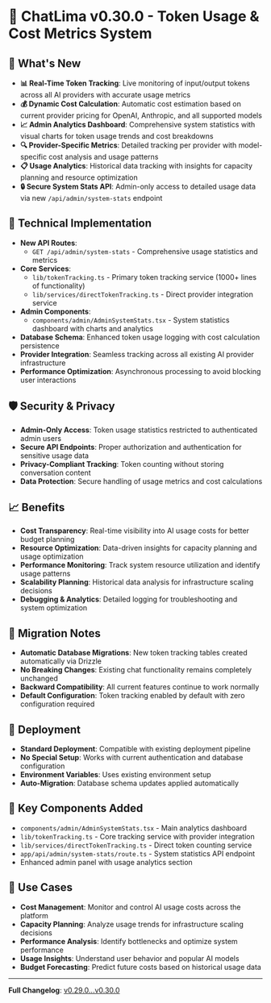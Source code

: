 # 🚀 ChatLima v0.30.0 - Token Usage & Cost Metrics System

## 🎯 What's New
- **📊 Real-Time Token Tracking**: Live monitoring of input/output tokens across all AI providers with accurate usage metrics
- **💰 Dynamic Cost Calculation**: Automatic cost estimation based on current provider pricing for OpenAI, Anthropic, and all supported models
- **📈 Admin Analytics Dashboard**: Comprehensive system statistics with visual charts for token usage trends and cost breakdowns
- **🔍 Provider-Specific Metrics**: Detailed tracking per provider with model-specific cost analysis and usage patterns
- **📋 Usage Analytics**: Historical data tracking with insights for capacity planning and resource optimization
- **🔒 Secure System Stats API**: Admin-only access to detailed usage data via new `/api/admin/system-stats` endpoint

## 🔧 Technical Implementation
- **New API Routes**:
  - `GET /api/admin/system-stats` - Comprehensive usage statistics and metrics
- **Core Services**:
  - `lib/tokenTracking.ts` - Primary token tracking service (1000+ lines of functionality)
  - `lib/services/directTokenTracking.ts` - Direct provider integration service
- **Admin Components**:
  - `components/admin/AdminSystemStats.tsx` - System statistics dashboard with charts and analytics
- **Database Schema**: Enhanced token usage logging with cost calculation persistence
- **Provider Integration**: Seamless tracking across all existing AI provider infrastructure
- **Performance Optimization**: Asynchronous processing to avoid blocking user interactions

## 🛡️ Security & Privacy
- **Admin-Only Access**: Token usage statistics restricted to authenticated admin users
- **Secure API Endpoints**: Proper authorization and authentication for sensitive usage data
- **Privacy-Compliant Tracking**: Token counting without storing conversation content
- **Data Protection**: Secure handling of usage metrics and cost calculations

## 📈 Benefits
- **Cost Transparency**: Real-time visibility into AI usage costs for better budget planning
- **Resource Optimization**: Data-driven insights for capacity planning and usage optimization
- **Performance Monitoring**: Track system resource utilization and identify usage patterns
- **Scalability Planning**: Historical data analysis for infrastructure scaling decisions
- **Debugging & Analytics**: Detailed logging for troubleshooting and system optimization

## 🔄 Migration Notes
- **Automatic Database Migrations**: New token tracking tables created automatically via Drizzle
- **No Breaking Changes**: Existing chat functionality remains completely unchanged
- **Backward Compatibility**: All current features continue to work normally
- **Default Configuration**: Token tracking enabled by default with zero configuration required

## 🚀 Deployment
- **Standard Deployment**: Compatible with existing deployment pipeline
- **No Special Setup**: Works with current authentication and database configuration
- **Environment Variables**: Uses existing environment setup
- **Auto-Migration**: Database schema updates applied automatically

## 🧩 Key Components Added
- `components/admin/AdminSystemStats.tsx` - Main analytics dashboard
- `lib/tokenTracking.ts` - Core tracking service with provider integration
- `lib/services/directTokenTracking.ts` - Direct token counting service
- `app/api/admin/system-stats/route.ts` - System statistics API endpoint
- Enhanced admin panel with usage analytics section

## 🎯 Use Cases
- **Cost Management**: Monitor and control AI usage costs across the platform
- **Capacity Planning**: Analyze usage trends for infrastructure scaling decisions
- **Performance Analysis**: Identify bottlenecks and optimize system performance
- **Usage Insights**: Understand user behavior and popular AI models
- **Budget Forecasting**: Predict future costs based on historical usage data

---

**Full Changelog**: [v0.29.0...v0.30.0](https://github.com/brooksy4503/chatlima/compare/v0.29.0...v0.30.0)
